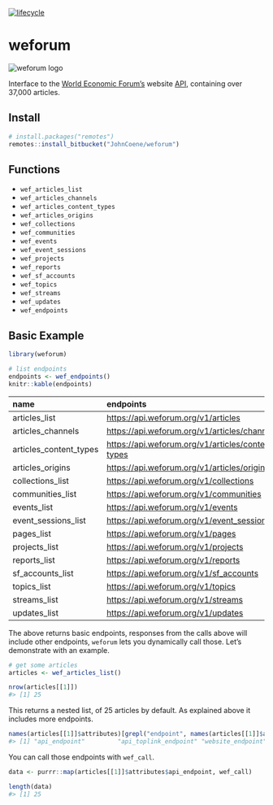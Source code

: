 [![lifecycle](https://img.shields.io/badge/lifecycle-maturing-blue.svg)](https://www.tidyverse.org/lifecycle/#maturing)

# weforum

![weforum
logo](https://www.weforum.org/assets/logo-d8b23e233f85a1af9093a1946e18cff462b0ca82fcd720e2a9633270e53a0bcd.svg)

Interface to the [World Economic Forum’s](https://www.weforum.org/)
website [API](https://api.weforum.org/), containing over 37,000
articles.

## Install

``` r
# install.packages("remotes")
remotes::install_bitbucket("JohnCoene/weforum")
```

## Functions

  - `wef_articles_list`
  - `wef_articles_channels`
  - `wef_articles_content_types`
  - `wef_articles_origins`
  - `wef_collections`
  - `wef_communities`
  - `wef_events`
  - `wef_event_sessions`
  - `wef_projects`
  - `wef_reports`
  - `wef_sf_accounts`
  - `wef_topics`
  - `wef_streams`
  - `wef_updates`
  - `wef_endpoints`

## Basic Example

``` r
library(weforum)

# list endpoints
endpoints <- wef_endpoints() 
knitr::kable(endpoints)
```

| name                     | endpoints                                           |
| :----------------------- | :-------------------------------------------------- |
| articles\_list           | <https://api.weforum.org/v1/articles>               |
| articles\_channels       | <https://api.weforum.org/v1/articles/channels>      |
| articles\_content\_types | <https://api.weforum.org/v1/articles/content-types> |
| articles\_origins        | <https://api.weforum.org/v1/articles/origins>       |
| collections\_list        | <https://api.weforum.org/v1/collections>            |
| communities\_list        | <https://api.weforum.org/v1/communities>            |
| events\_list             | <https://api.weforum.org/v1/events>                 |
| event\_sessions\_list    | <https://api.weforum.org/v1/event_sessions>         |
| pages\_list              | <https://api.weforum.org/v1/pages>                  |
| projects\_list           | <https://api.weforum.org/v1/projects>               |
| reports\_list            | <https://api.weforum.org/v1/reports>                |
| sf\_accounts\_list       | <https://api.weforum.org/v1/sf_accounts>            |
| topics\_list             | <https://api.weforum.org/v1/topics>                 |
| streams\_list            | <https://api.weforum.org/v1/streams>                |
| updates\_list            | <https://api.weforum.org/v1/updates>                |

The above returns basic endpoints, responses from the calls above will
include other endpoints, `weforum` lets you dynamically call those.
Let’s demonstrate with an example.

``` r
# get some articles
articles <- wef_articles_list() 

nrow(articles[[1]])
#> [1] 25
```

This returns a nested list, of 25 articles by default. As explained
above it includes more
endpoints.

``` r
names(articles[[1]]$attributes)[grepl("endpoint", names(articles[[1]]$attributes))]
#> [1] "api_endpoint"         "api_toplink_endpoint" "website_endpoint"
```

You can call those endpoints with `wef_call`.

``` r
data <- purrr::map(articles[[1]]$attributes$api_endpoint, wef_call)

length(data)
#> [1] 25
```
